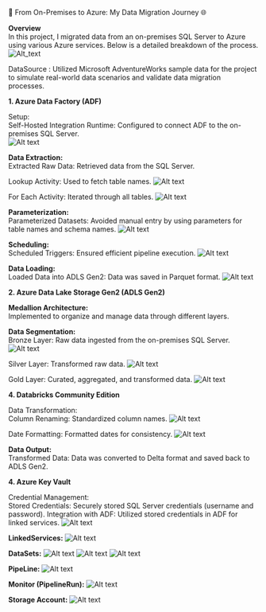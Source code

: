 🚀 From On-Premises to Azure: My Data Migration Journey 🌐

**Overview**  
In this project, I migrated data from an on-premises SQL Server to Azure using various Azure services. Below is a detailed breakdown of the process.  
![Alt_text](https://github.com/VarunK715/azuredataproject/blob/main/screenshot/mini-project.png)

DataSource : Utilized Microsoft AdventureWorks sample data for the project to simulate real-world data scenarios and validate data migration processes.

**1. Azure Data Factory (ADF)** 

Setup:  
Self-Hosted Integration Runtime: Configured to connect ADF to the on-premises SQL Server.  
![Alt text](https://github.com/VarunK715/azuredataproject/blob/main/screenshot/ir.png)

**Data Extraction:**  
Extracted Raw Data: Retrieved data from the SQL Server.  

Lookup Activity: Used to fetch table names.
![Alt text](https://github.com/VarunK715/azuredataproject/blob/main/screenshot/lookup.png)

For Each Activity: Iterated through all tables.
![Alt text](https://github.com/VarunK715/azuredataproject/blob/main/screenshot/foreach.png)

**Parameterization:**  
Parameterized Datasets: Avoided manual entry by using parameters for table names and schema names.
![Alt text](https://github.com/VarunK715/azuredataproject/blob/main/screenshot/dataset3.png)

**Scheduling:**  
Scheduled Triggers: Ensured efficient pipeline execution.
![Alt text](https://github.com/VarunK715/azuredataproject/blob/main/screenshot/trigger.png)

**Data Loading:**  
Loaded Data into ADLS Gen2: Data was saved in Parquet format.
![Alt text](https://github.com/VarunK715/azuredataproject/blob/main/screenshot/storagemount.png)

**2. Azure Data Lake Storage Gen2 (ADLS Gen2)**  

**Medallion Architecture:**  
Implemented to organize and manage data through different layers.

**Data Segmentation:**  
Bronze Layer: Raw data ingested from the on-premises SQL Server.
![Alt text](https://github.com/VarunK715/azuredataproject/blob/main/screenshot/bronze.png)

Silver Layer: Transformed raw data.
![Alt text](https://github.com/VarunK715/azuredataproject/blob/main/screenshot/silver.png)

Gold Layer: Curated, aggregated, and transformed data.
![Alt text](https://github.com/VarunK715/azuredataproject/blob/main/screenshot/gold.png)



**4. Databricks Community Edition**  
   
Data Transformation:  
Column Renaming: Standardized column names.
![Alt text](https://github.com/VarunK715/azuredataproject/blob/main/screenshot/stog.png)

Date Formatting: Formatted dates for consistency.
![Alt text](https://github.com/VarunK715/azuredataproject/blob/main/screenshot/btos.png)

**Data Output:**  
Transformed Data: Data was converted to Delta format and saved back to ADLS Gen2.

**4. Azure Key Vault**  

Credential Management:  
Stored Credentials: Securely stored SQL Server credentials (username and password).
Integration with ADF: Utilized stored credentials in ADF for linked services.
![Alt text](https://github.com/VarunK715/azuredataproject/blob/main/screenshot/sqlserverekv.png)


**LinkedServices:**
![Alt text](https://github.com/VarunK715/azuredataproject/blob/main/screenshot/linkedservice.png)

**DataSets:**
![Alt text](https://github.com/VarunK715/azuredataproject/blob/main/screenshot/dataset1.png)
![Alt text](https://github.com/VarunK715/azuredataproject/blob/main/screenshot/dataset2.png)
![Alt text](https://github.com/VarunK715/azuredataproject/blob/main/screenshot/dataset3.png)

**PipeLine:**
![Alt text](https://github.com/VarunK715/azuredataproject/blob/main/screenshot/pipeline.png)

**Monitor (PipelineRun):**
![Alt text](https://github.com/VarunK715/azuredataproject/blob/main/screenshot/pipelinerun.png)

**Storage Account:**
![Alt text](https://github.com/VarunK715/azuredataproject/blob/main/screenshot/storageac.png)


